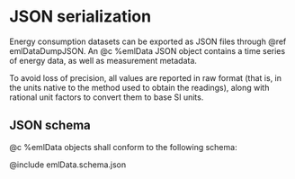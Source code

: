 JSON serialization
==================
Energy consumption datasets can be exported as JSON files through @ref
emlDataDumpJSON. An @c %emlData JSON object contains a time series of energy
data, as well as measurement metadata.

To avoid loss of precision, all values are reported in raw format (that is, in
the units native to the method used to obtain the readings), along with
rational unit factors to convert them to base SI units.

JSON schema
-----------
@c %emlData objects shall conform to the following schema:

@include emlData.schema.json
